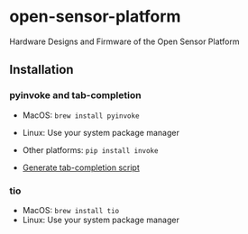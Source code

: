 # open-sensor-platform
Hardware Designs and Firmware of the Open Sensor Platform


## Installation
### pyinvoke and tab-completion
- MacOS: `brew install pyinvoke`
- Linux: Use your system package manager
- Other platforms: `pip install invoke`

- [Generate tab-completion script](https://docs.pyinvoke.org/en/stable/invoke.html#generating-a-completion-script)

### tio
- MacOS: `brew install tio`
- Linux: Use your system package manager